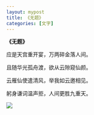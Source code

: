 ```yaml
---
layout: mypost
title: 《无题》
categories: [文字]
---
```

**《无题》**

应是天宫重开宴，万两碎金落人间。

且随华光孤舟渡，欲从云隙窥仙颜。

云雁仙使遣清风，举我如云邀相见。

躬身谦词温声拒，人间更胜九重天。

![](gold_cloud.png)